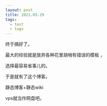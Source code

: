```yaml
---
layout: post
title: 2021.03.29
tags:
  - test
  - tags
---
```


终于搞好了。

最大的经验就是放弃各种花里胡哨有错误的模板 ，

选择最容易省事儿的。

于是就有了这个博客。

静态博客+静态wiki

vps就当作网盘吧。